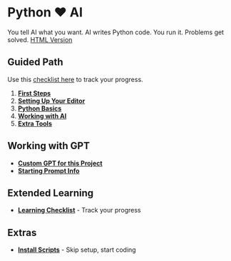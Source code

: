 # Python ❤️ AI

You tell AI what you want. AI writes Python code. You run it. Problems get solved.
[HTML Version](http://johnvilsack.com/python-pages)

## Guided Path

Use this [checklist here](docs/getting-started.md) to track your progress.
1. **[First Steps](docs/first-steps.md)**
2. **[Setting Up Your Editor](docs/editors.md)**
3. **[Python Basics](docs/the-basics.md)**
4. **[Working with AI](docs/how-to-use-with-ai.md)**
5. **[Extra Tools](docs/additional-tools-and-resources.md)**

## Working with GPT

- **[Custom GPT for this Project](https://chatgpt.com/g/g-6896d430dc7c81919d8428c0626d8ce7-python-tools-boostrap-prompt)**
- **[Starting Prompt Info](docs/starting-prompt.md)**

## Extended Learning

- **[Learning Checklist](docs/learning-checklist.md)** - Track your progress

## Extras
- **[Install Scripts](installers.md)** - Skip setup, start coding

